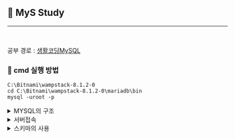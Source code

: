 ## 🌵 MyS Study
-------------------------
<br>

공부 경로 : [생활코딩MySQL](https://www.youtube.com/watch?v=x06B6UkitcM&list=PLuHgQVnccGMCgrP_9HL3dAcvdt8qOZxjW&index=10)

### 📌 cmd 실행 방법


```
C:\Bitnami\wampstack-8.1.2-0
cd C:\Bitnami\wampstack-8.1.2-0\mariadb\bin
mysql -uroot -p
```

<details>
  <summary>  MYSQL의 구조 </summary>

## `표 < 데이터베이스(스키마) < 데이터베이스 서버`

**MySQL** : 데이터베이스 서버
  
  
</details>

<details>
  <summary> 서버접속 </summary>
  
```
mysql -uroot -p
```
  - `uroot` : root라는 사용자(user)로 접속하겠다. 
  - **root**는 관리자로 모든 권한을 가지고있다. 
  - `-p` : 비밀번호입력(-p1234와 같이 바로 입력도 가능, but 보안성때문에X) 
  - `내 비밀번호 : 동생생일` 
</details>


<details>
  <summary> 스키마의 사용 </summary>
  
```
  CREATE DATABASE opentutorials;   // 데이터 생성
  DROP DATABSE opentutorials;    // 데이터 삭제
  SHOW DATABASES;    // 데이터 출력
  USE opentutorials;  // 스키마에 있는 표를 대상으로 명령어 사용
```

</details>
